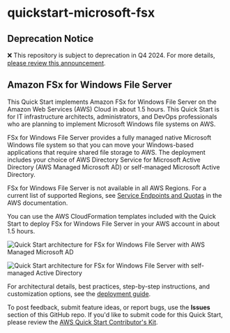 # quickstart-microsoft-fsx
## Deprecation Notice

:x: This repository is subject to deprecation in Q4 2024. For more details, [please review this announcement](https://github.com/aws-ia/.announcements/issues/1). 


## Amazon FSx for Windows File Server

This Quick Start implements Amazon FSx for Windows File Server on the Amazon Web Services (AWS) Cloud in about 1.5 hours. This Quick Start is for IT infrastructure architects, administrators, and DevOps professionals who are planning to implement Microsoft Windows file systems on AWS.

FSx for Windows File Server provides a fully managed native Microsoft Windows file system so that you can move your Windows-based applications that require shared file storage to AWS. The deployment includes your choice of AWS Directory Service for Microsoft Active Directory (AWS Managed Microsoft AD) or self-managed Microsoft Active Directory.

FSx for Windows File Server is not available in all AWS Regions. For a current list of supported Regions, see [Service Endpoints and Quotas](https://docs.aws.amazon.com/general/latest/gr/aws-service-information.html) in the AWS documentation.

You can use the AWS CloudFormation templates included with the Quick Start to deploy FSx for Windows File Server in your AWS account in about 1.5 hours.

![Quick Start architecture for FSx for Windows File Server with AWS Managed Microsoft AD](https://d0.awsstatic.com/partner-network/QuickStart/datasheets/fsx-for-windows-file-server-with-aws-managed-microsoft-ad.png)

![Quick Start architecture for FSx for Windows File Server with self-managed Active Directory](https://d0.awsstatic.com/partner-network/QuickStart/datasheets/fsx-for-windows-file-server-with-self-managed-active-directory.png)

For architectural details, best practices, step-by-step instructions, and customization options, see the [deployment guide](https://fwd.aws/B8zBQ).

To post feedback, submit feature ideas, or report bugs, use the **Issues** section of this GitHub repo. If you'd like to submit code for this Quick Start, please review the [AWS Quick Start Contributor's Kit](https://aws-quickstart.github.io/).
